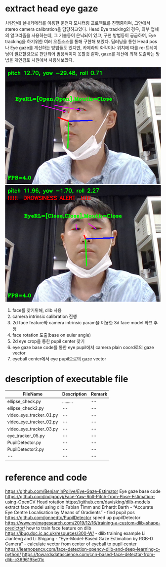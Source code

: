 # extract head eye gaze
차량안에 실내카메라를 이용한 운전자 모니터링 프로젝트를 진행중이며, 
그안에서 stereo camera calibration을 담당하고있다.
Head Eye tracking의 경우, 외부 업체의 알고리즘을 사용하는데,
그 기술등이 은닉되어 있고, 구현 방법등이 궁금하여, 
Eye tracking을 하기위한 여러 오픈소스를 통해 구현해 보았다.
딥러닝을 통한 Head pos나 Eye gaze를 계산하는 방법들도 있지만,
카메라의 화각이나 위치에 따를 re-트레이닝이 필요할것으로 판단되어
범용적이지 못할것 같아, gaze를 계산에 의해 도출하는 방법을 개인검토 차원에서 사용해보았다. 

<img  src = "./desc/out002.png"><img  src = "./desc/out003.png"> 

1. face를 찾기위해, dlib 사용
2. camera intrinsic calibration 진행
2. 2d face feature와 camera intrinsic param을 이용한 3d face model 좌표 추정  
3. face rotation 도출(base on euler angle)
4. 2d eye crop을 통한 pupil center 찾기
5. eye gaze base code를 통한 eye pupil에서 camera plain coord로의 gaze vector
6. eyeball center에서 eye pupil으로의 gaze vector


# description of executable file 
| FileName | Description | Remark |
| --       | --          | --     |
| ellipse_check.py|.........| --|
| ellipse_check2.py | --          | --     |
| video_eye_tracker_01.py      | --          | --     |
| video_eye_tracker_02.py      | --          | --     |
| video_eye_tracker_03.py      | --          | --     |
| eye_tracker_05.py      | --          | --     |
| PupilDetector.py       | --          | --     |
| PupilDetector2.py      | --          | --     |
| --       | --          | --     |

# reference and code
https://github.com/BenjaminPoilve/Eye-Gaze-Estimator Eye gaze base code
https://github.com/indigopyj/Face-Yaw-Roll-Pitch-from-Pose-Estimation-using-OpenCV Head rotation
https://github.com/davisking/dlib-models extract face model using dlib
Fabian Timm and Erhardt Barth - “Accurate Eye Centre Localisation by Means of Gradients” - find pupil pos
https://github.com/jonnedtc/PupilDetector speed up pupilDetector
https://www.pyimagesearch.com/2019/12/16/training-a-custom-dlib-shape-predictor/ how to train face feature on dlib
https://ibug.doc.ic.ac.uk/resources/300-W/ - dlib training example
Li Jianfeng and Li Shigang - “Eye-Model-Based Gaze Estimation by RGB-D Camera” -  calculate vector from center of eyeball to pupil center 
https://learnopencv.com/face-detection-opencv-dlib-and-deep-learning-c-python/
https://towardsdatascience.com/cnn-based-face-detector-from-dlib-c3696195e01c


